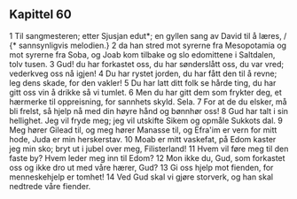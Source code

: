 ## Kapittel 60

1 Til sangmesteren; etter Sjusjan edut*; en gyllen sang av David til å læres, / {* sannsynligvis melodien.}
2 da han stred mot syrerne fra Mesopotamia og mot syrerne fra Soba, og Joab kom tilbake og slo edomittene i Saltdalen, tolv tusen.
3 Gud! du har forkastet oss, du har sønderslått oss, du var vred; vederkveg oss nå igjen!
4 Du har rystet jorden, du har fått den til å revne; leg dens skade, for den vakler!
5 Du har latt ditt folk se hårde ting, du har gitt oss vin å drikke så vi tumlet.
6 Men du har gitt dem som frykter deg, et hærmerke til oppreisning, for sannhets skyld. Sela.
7 For at de du elsker, må bli frelst, så hjelp nå med din høyre hånd og bønnhør oss!
8 Gud har talt i sin hellighet. Jeg vil fryde meg; jeg vil utskifte Sikem og opmåle Sukkots dal.
9 Meg hører Gilead til, og meg hører Manasse til, og Efra'im er vern for mitt hode, Juda er min herskerstav.
10 Moab er mitt vaskefat, på Edom kaster jeg min sko; bryt ut i jubel over meg, Filisterland!
11 Hvem vil føre meg til den faste by? Hvem leder meg inn til Edom?
12 Mon ikke du, Gud, som forkastet oss og ikke dro ut med våre hærer, Gud?
13 Gi oss hjelp mot fienden, for menneskehjelp er tomhet!
14 Ved Gud skal vi gjøre storverk, og han skal nedtrede våre fiender.
